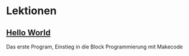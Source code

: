 # Lektionen

## [Hello World](10_hello_world/lesson.md)

Das erste Program, Einstieg in die Block Programmierung mit Makecode


